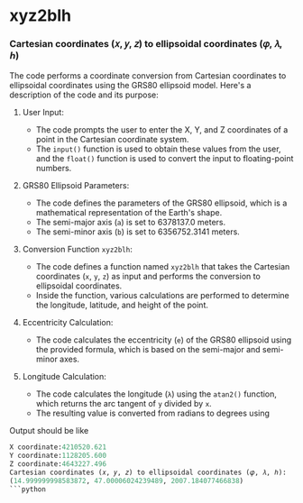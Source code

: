 # xyz2blh

### Cartesian coordinates (𝑥, 𝑦, 𝑧) to ellipsoidal coordinates (𝜑, 𝜆, ℎ)

The code performs a coordinate conversion from Cartesian coordinates to ellipsoidal coordinates using the GRS80 ellipsoid model. Here's a description of the code and its purpose:

1. User Input:
   - The code prompts the user to enter the X, Y, and Z coordinates of a point in the Cartesian coordinate system.
   - The `input()` function is used to obtain these values from the user, and the `float()` function is used to convert the input to floating-point numbers.

2. GRS80 Ellipsoid Parameters:
   - The code defines the parameters of the GRS80 ellipsoid, which is a mathematical representation of the Earth's shape.
   - The semi-major axis (`a`) is set to 6378137.0 meters.
   - The semi-minor axis (`b`) is set to 6356752.3141 meters.

3. Conversion Function `xyz2blh`:
   - The code defines a function named `xyz2blh` that takes the Cartesian coordinates (`x`, `y`, `z`) as input and performs the conversion to ellipsoidal coordinates.
   - Inside the function, various calculations are performed to determine the longitude, latitude, and height of the point.

4. Eccentricity Calculation:
   - The code calculates the eccentricity (`e`) of the GRS80 ellipsoid using the provided formula, which is based on the semi-major and semi-minor axes.

5. Longitude Calculation:
   - The code calculates the longitude (`λ`) using the `atan2()` function, which returns the arc tangent of `y` divided by `x`.
   - The resulting value is converted from radians to degrees using

Output should be like

```python
X coordinate:4210520.621
Y coordinate:1128205.600
Z coordinate:4643227.496
Cartesian coordinates (𝑥, 𝑦, 𝑧) to ellipsoidal coordinates (𝜑, 𝜆, ℎ):
(14.999999998583872, 47.00006024239489, 2007.184077466838)
```python
